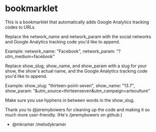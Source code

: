 bookmarklet
===========
This is a bookmarklet that automatically adds Google Analytics tracking codes to URLs.

Replace the network_name and network_param with the social networks and Google Analytics tracking code you'd like to append.

Example:        network_name: "Facebook",
                network_param: "?utm_medium=facebook"

Replace show_slug, show_name, and show_param with a slug for your show, the show's actual name, and the Google Analytics tracking code you'd like to append.

Example:        show_slug: "thirteen-point-seven",
                show_name: "13.7",
                show_param: "&utm_source=thirteenseven&utm_campaign=artsculture"
                
Make sure you use hyphens in between words in the show_slug.

Thank you to @jeremybowers for cleaning up the code and making it so much more user-friendly. (He's /jeremybowers on github.)

- @mkramer /melodykramer

